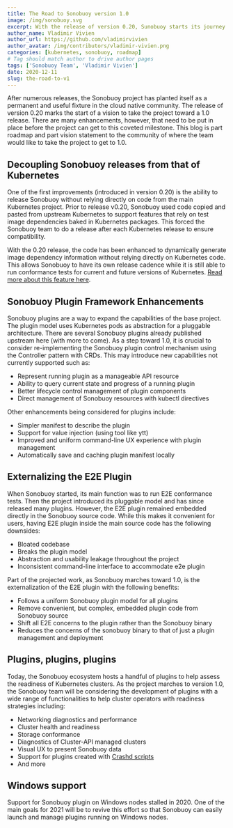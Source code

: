 ```yaml
---
title: The Road to Sonobuoy version 1.0
image: /img/sonobuoy.svg
excerpt: With the release of version 0.20, Sunobuoy starts its journey toward 1.0 -- let's see what it will take to get there.
author_name: Vladimir Vivien
author_url: https://github.com/vladimirvivien
author_avatar: /img/contributors/vladimir-vivien.png
categories: [kubernetes, sonobuoy, roadmap]
# Tag should match author to drive author pages
tags: ['Sonobuoy Team', 'Vladimir Vivien']
date: 2020-12-11
slug: the-road-to-v1
---
```


After numerous releases, the Sonobuoy project has planted itself as a permanent and useful fixture in the cloud native community.  The release of version 0.20 marks the start of a vision to take the project toward a 1.0 release.  There are many enhancements, however, that need to be put in place before the project can get to this coveted milestone.  This blog is part roadmap and part vision statement to the community of where the team would like to take the project to get to 1.0.

## Decoupling Sonobuoy releases from that of Kubernetes
One of the first improvements (introduced in version 0.20) is the ability to release Sonobuoy without relying directly on code from the main Kubernetes project.  Prior to release v0.20, Sonobuoy used code copied and pasted from upstream Kubernetes to support features that rely on test image dependencies baked in Kubernetes packages. This forced the Sonobuoy team to do a release after each Kubernetes release to ensure compatibility.  

With the 0.20 release, the code has been enhanced to dynamically generate image dependency information without relying directly on Kubernetes code.  This allows Sonobuoy to have its own release cadence while it is still able to run conformance tests for current and future versions of Kubernetes. [Read more about this feature here](/decoupling-sonobuoy-and-kubernetes).

## Sonobuoy Plugin Framework Enhancements
Sonobuoy plugins are a way to expand the capabilities of the base project.  The plugin model uses Kubernetes pods as abstraction for a pluggable architecture.  There are several Sonobuoy plugins already published upstream here (with more to come).  As a step toward 1.0, it is crucial to consider re-implementing the Sonobuoy plugin control mechanism using the Controller pattern with CRDs.  This may introduce new capabilities not currently supported such as:

 * Represent running plugin as a manageable API resource
 * Ability to query current state and progress of a running plugin
 * Better lifecycle control management of plugin components
 * Direct management of Sonobuoy resources with kubectl directives

Other enhancements being considered for plugins include:
 * Simpler manifest to describe the plugin
 * Support for value injection (using tool like ytt)
 * Improved and uniform command-line UX experience with plugin management
 * Automatically save and caching plugin manifest locally

## Externalizing the E2E Plugin
 
When Sonobuoy started, its main function was to run E2E conformance tests.  Then the project introduced its pluggable model and has since released many plugins.  However, the E2E plugin remained embedded directly in the Sonobuoy source code.  While this makes it convenient for users, having E2E plugin inside the main source code has the following downsides:

 * Bloated codebase
 * Breaks the plugin model
 * Abstraction and usability leakage throughout the project
 * Inconsistent command-line interface to accommodate e2e plugin

Part of the projected work, as Sonobuoy marches toward 1.0, is the externalization of the  E2E plugin with the following benefits:

 * Follows a uniform Sonobuoy plugin model for all plugins
 * Remove convenient, but complex, embedded plugin code from Sonobuoy source
 * Shift all E2E concerns to the plugin rather than the Sonobuoy binary
 * Reduces the concerns of the sonobuoy binary to that of just a plugin management and deployment

## Plugins, plugins, plugins
Today, the Sonobuoy ecosystem hosts a handful of plugins to help assess the readiness of Kubernetes clusters.  As the project marches to version 1.0, the Sonobuoy team will be considering the development of plugins with a wide range of functionalities to help cluster operators with readiness strategies including:

 * Networking diagnostics and performance
 * Cluster health and readiness
 * Storage conformance
 * Diagnostics of Cluster-API managed clusters
 * Visual UX to present Sonobuoy data
 * Support for plugins created with [Crashd scripts](https://github.com/vmware-tanzu/crash-diagnostics)
 * And more

## Windows support
Support for Sonobuoy plugin on Windows nodes stalled in 2020.  One of the main goals for 2021 will be to revive this effort so that Sonobuoy can easily launch and manage plugins running on Windows nodes.
